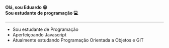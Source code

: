 <b>Olá, sou Eduardo 😀</b> <br>
<b>Sou estudante de programação 💻</b>
<hr> 
<ul>
  <li>
    Sou estudante de Programação
  </li>
  <li>
    Aperfeiçoando Javascript
  </li>
  <li>
    Atualmente estudando Programação Orientada a Objetos e GIT
  </li>
</ul>

